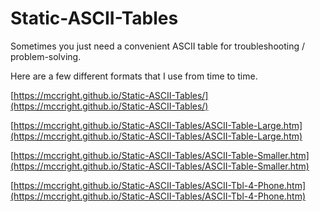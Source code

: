 # Static-ASCII-Tables

Sometimes you just need a convenient ASCII table for troubleshooting / problem-solving.  

Here are a few different formats that I use from time to time.  

[https://mccright.github.io/Static-ASCII-Tables/](https://mccright.github.io/Static-ASCII-Tables/)  

[https://mccright.github.io/Static-ASCII-Tables/ASCII-Table-Large.htm](https://mccright.github.io/Static-ASCII-Tables/ASCII-Table-Large.htm)  

[https://mccright.github.io/Static-ASCII-Tables/ASCII-Table-Smaller.htm](https://mccright.github.io/Static-ASCII-Tables/ASCII-Table-Smaller.htm)  

[https://mccright.github.io/Static-ASCII-Tables/ASCII-Tbl-4-Phone.htm](https://mccright.github.io/Static-ASCII-Tables/ASCII-Tbl-4-Phone.htm)
